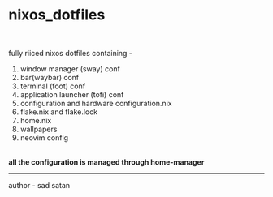 # nixos_dotfiles
<br>

fully riiced nixos dotfiles containing - 
1. window manager (sway) conf
2. bar(waybar) conf
3. terminal (foot) conf
4. application launcher (tofi) conf
5. configuration and hardware configuration.nix
6. flake.nix and flake.lock
7. home.nix
8. wallpapers
9. neovim config
 <br>
<b>all the configuration is managed through home-manager</b>
<br><hr>
author - sad satan
